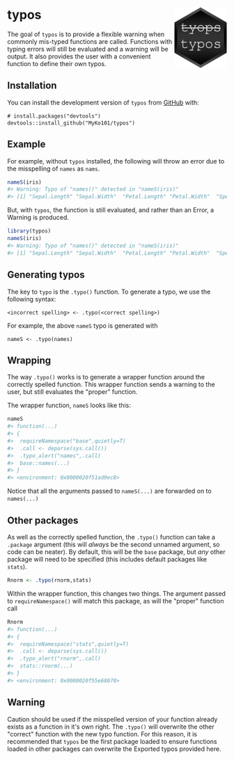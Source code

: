 <!-- README.md is generated from README.Rmd. Please edit that file -->



# typos <img src="logo.png" align="right" height=139 />

<!-- badges: start -->
<!-- badges: end -->

The goal of `typos` is to provide a flexible warning when commonly mis-typed functions are called. Functions with typing errors will still be evaluated and a warning will be output. It also provides the user with a convenient function to define their own typos.

## Installation

You can install the development version of `typos` from [GitHub](https://github.com/) with:

```
# install.packages("devtools")
devtools::install_github("MyKo101/typos")
```
## Example

For example, without `typos` installed, the following will throw an error due to the misspelling of `names` as `nams`.


```r
nameS(iris)
#> Warning: Typo of "names()" detected in "nameS(iris)"
#> [1] "Sepal.Length" "Sepal.Width"  "Petal.Length" "Petal.Width"  "Species"
```


But, with `typos`, the function is still evaluated, and rather than an Error, a Warning is produced.

```r
library(typos)
nameS(iris)
#> Warning: Typo of "names()" detected in "nameS(iris)"
#> [1] "Sepal.Length" "Sepal.Width"  "Petal.Length" "Petal.Width"  "Species"
```

## Generating typos

The key to `typo` is the `.typo()` function. To generate a typo, we use the following syntax:

```
<incorrect spelling> <- .typo(<correct spelling>)
```

For example, the above `nameS` typo is generated with
```
nameS <- .typo(names)
```

## Wrapping

The way `.typo()` works is to generate a wrapper function around the correctly spelled function. This wrapper function sends a warning to the user, but still evaluates the "proper" function.

The wrapper function, `nameS` looks like this:


```r
nameS
#> function(...)
#> {
#> 	requireNamespace("base",quietly=T)
#> 	.call <- deparse(sys.call())
#> 	.typo_alert("names",.call)
#> 	base::names(...)
#> }
#> <environment: 0x0000020f51ad9ec8>
```

Notice that all the arguments passed to `nameS(...)` are forwarded on to `names(...)`

## Other packages

As well as the correctly spelled function, the `.typo()` function can take a `.package` argument (this will *always* be the second unnamed argument, so code can be neater). By default, this will be the `base` package, but *any* other package will need to be specified (this includes default packages like `stats`).


```r
Rnorm <- .typo(rnorm,stats)
```

Within the wrapper function, this changes two things. The argument passed to `requireNamespace()` will match this package, as will the "proper" function call


```r
Rnorm
#> function(...)
#> {
#> 	requireNamespace("stats",quietly=T)
#> 	.call <- deparse(sys.call())
#> 	.typo_alert("rnorm",.call)
#> 	stats::rnorm(...)
#> }
#> <environment: 0x0000020f55e68070>
```


## Warning

Caution should be used if the misspelled version of your function already exists as a function in it's own right. The `.typo()` will overwrite the other "correct" function with the new typo function. For this reason, it is recommended that `typos` be the first package loaded to ensure functions loaded in other packages can overwrite the Exported typos provided here.


